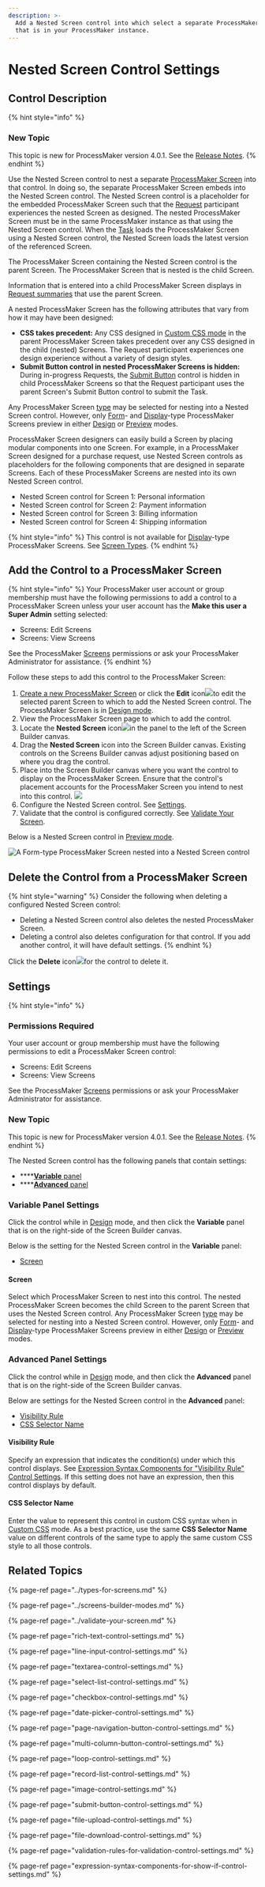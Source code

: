 ```yaml
---
description: >-
  Add a Nested Screen control into which select a separate ProcessMaker Screen
  that is in your ProcessMaker instance.
---
```


# Nested Screen Control Settings

## Control Description

{% hint style="info" %}
### New Topic

This topic is new for ProcessMaker version 4.0.1. See the [Release Notes](https://processmaker.gitbook.io/processmaker-release-notes/processmaker-4.0.x/processmaker-4.0.1-release-notes#screen-builder).
{% endhint %}

Use the Nested Screen control to nest a separate [ProcessMaker Screen](../../what-is-a-form.md) into that control. In doing so, the separate ProcessMaker Screen embeds into the Nested Screen control. The Nested Screen control is a placeholder for the embedded ProcessMaker Screen such that the [Request](../../../../using-processmaker/requests/what-is-a-request.md) participant experiences the nested Screen as designed. The nested ProcessMaker Screen must be in the same ProcessMaker instance as that using the Nested Screen control. When the [Task](../../../../using-processmaker/task-management/what-is-a-task.md) loads the ProcessMaker Screen using a Nested Screen control, the Nested Screen loads the latest version of the referenced Screen.

The ProcessMaker Screen containing the Nested Screen control is the parent Screen. The ProcessMaker Screen that is nested is the child Screen.

Information that is entered into a child ProcessMaker Screen displays in [Request summaries](../../../../using-processmaker/requests/request-details/) that use the parent Screen.

A nested ProcessMaker Screen has the following attributes that vary from how it may have been designed:

* **CSS takes precedent:** Any CSS designed in [Custom CSS mode](../screens-builder-modes.md#custom-css-mode) in the parent ProcessMaker Screen takes precedent over any CSS designed in the child \(nested\) Screens. The Request participant experiences one design experience without a variety of design styles.
* **Submit Button control in nested ProcessMaker Screens is hidden:** During in-progress Requests, the [Submit Button](submit-button-control-settings.md) control is hidden in child ProcessMaker Screens so that the Request participant uses the parent Screen's Submit Button control to submit the Task.

Any ProcessMaker Screen [type](../types-for-screens.md) may be selected for nesting into a Nested Screen control. However, only [Form](../types-for-screens.md#form)- and [Display](../types-for-screens.md#display)-type ProcessMaker Screens preview in either [Design](../screens-builder-modes.md#design-mode) or [Preview](../screens-builder-modes.md#preview-mode) modes.

ProcessMaker Screen designers can easily build a Screen by placing modular components into one Screen. For example, in a ProcessMaker Screen designed for a purchase request, use Nested Screen controls as placeholders for the following components that are designed in separate Screens. Each of these ProcessMaker Screens are nested into its own Nested Screen control.

* Nested Screen control for Screen 1: Personal information
* Nested Screen control for Screen 2: Payment information
* Nested Screen control for Screen 3: Billing information
* Nested Screen control for Screen 4: Shipping information

{% hint style="info" %}
This control is not available for [Display](../types-for-screens.md#display)-type ProcessMaker Screens. See [Screen Types](../types-for-screens.md).
{% endhint %}

## Add the Control to a ProcessMaker Screen <a id="add-the-control-to-a-processmaker-screen"></a>

{% hint style="info" %}
Your ProcessMaker user account or group membership must have the following permissions to add a control to a ProcessMaker Screen unless your user account has the **Make this user a Super Admin** setting selected:

* Screens: Edit Screens
* Screens: View Screens

See the ProcessMaker [Screens](../../../../processmaker-administration/permission-descriptions-for-users-and-groups.md#screens) permissions or ask your ProcessMaker Administrator for assistance.
{% endhint %}

Follow these steps to add this control to the ProcessMaker Screen:

1. [Create a new ProcessMaker Screen](../../manage-forms/create-a-new-form.md) or click the **Edit** icon![](../../../../.gitbook/assets/edit-icon.png)to edit the selected parent Screen to which to add the Nested Screen control. The ProcessMaker Screen is in [Design mode](../screens-builder-modes.md#editor-mode).
2. View the ProcessMaker Screen page to which to add the control.
3. Locate the **Nested Screen** icon![](../../../../.gitbook/assets/nested-screen-control-screens-builder-processes.png)in the panel to the left of the Screen Builder canvas.
4. Drag the **Nested Screen** icon into the Screen Builder canvas. Existing controls on the Screens Builder canvas adjust positioning based on where you drag the control.
5. Place into the Screen Builder canvas where you want the control to display on the ProcessMaker Screen. Ensure that the control's placement accounts for the ProcessMaker Screen you intend to nest into this control. ![](../../../../.gitbook/assets/nested-screen-control-placed-screens-builder-processes.png) 
6. Configure the Nested Screen control. See [Settings](nested-screen-control-settings.md#inspector-settings).
7. Validate that the control is configured correctly. See [Validate Your Screen](../validate-your-screen.md#validate-a-processmaker-screen).

Below is a Nested Screen control in [Preview mode](../screens-builder-modes.md#preview-mode).

![A Form-type ProcessMaker Screen nested into a Nested Screen control](../../../../.gitbook/assets/nested-screen-control-preview-screens-builder-processes.png)

## Delete the Control from a ProcessMaker Screen

{% hint style="warning" %}
Consider the following when deleting a configured Nested Screen control:

* Deleting a Nested Screen control also deletes the nested ProcessMaker Screen.
* Deleting a control also deletes configuration for that control. If you add another control, it will have default settings.
{% endhint %}

Click the **Delete** icon![](../../../../.gitbook/assets/delete-screen-control-screens-builder-processes.png)for the control to delete it.

## Settings <a id="inspector-settings"></a>

{% hint style="info" %}
### Permissions Required

Your user account or group membership must have the following permissions to edit a ProcessMaker Screen control:

* Screens: Edit Screens
* Screens: View Screens

See the ProcessMaker [Screens](../../../../processmaker-administration/permission-descriptions-for-users-and-groups.md#screens) permissions or ask your ProcessMaker Administrator for assistance.

### New Topic

This topic is new for ProcessMaker version 4.0.1. See the [Release Notes](https://processmaker.gitbook.io/processmaker-release-notes/processmaker-4.0.x/processmaker-4.0.1-release-notes#screen-builder-1).
{% endhint %}

The Nested Screen control has the following panels that contain settings:

* \*\*\*\*[**Variable** panel](nested-screen-control-settings.md#variable-panel-settings)
* \*\*\*\*[**Advanced** panel](nested-screen-control-settings.md#advanced-panel-settings)

### Variable Panel Settings

Click the control while in [Design](../screens-builder-modes.md#design-mode) mode, and then click the **Variable** panel that is on the right-side of the Screen Builder canvas.

Below is the setting for the Nested Screen control in the **Variable** panel:

* [Screen](nested-screen-control-settings.md#screen)

#### Screen

Select which ProcessMaker Screen to nest into this control. The nested ProcessMaker Screen becomes the child Screen to the parent Screen that uses the Nested Screen control. Any ProcessMaker Screen [type](../types-for-screens.md) may be selected for nesting into a Nested Screen control. However, only [Form](../types-for-screens.md#form)- and [Display](../types-for-screens.md#display)-type ProcessMaker Screens preview in either [Design](../screens-builder-modes.md#design-mode) or [Preview](../screens-builder-modes.md#preview-mode) modes.

### Advanced Panel Settings

Click the control while in [Design](../screens-builder-modes.md#design-mode) mode, and then click the **Advanced** panel that is on the right-side of the Screen Builder canvas.

Below are settings for the Nested Screen control in the **Advanced** panel:

* [Visibility Rule](nested-screen-control-settings.md#visibility-rule)
* [CSS Selector Name](nested-screen-control-settings.md#css-selector-name)

#### Visibility Rule

Specify an expression that indicates the condition\(s\) under which this control displays. See [Expression Syntax Components for "Visibility Rule" Control Settings](expression-syntax-components-for-show-if-control-settings.md#expression-syntax-components-for-show-if-control-settings). If this setting does not have an expression, then this control displays by default.

#### CSS Selector Name

Enter the value to represent this control in custom CSS syntax when in [Custom CSS](../add-custom-css-to-a-screen.md#add-custom-css-to-a-processmaker-screen) mode. As a best practice, use the same **CSS Selector Name** value on different controls of the same type to apply the same custom CSS style to all those controls.

## Related Topics

{% page-ref page="../types-for-screens.md" %}

{% page-ref page="../screens-builder-modes.md" %}

{% page-ref page="../validate-your-screen.md" %}

{% page-ref page="rich-text-control-settings.md" %}

{% page-ref page="line-input-control-settings.md" %}

{% page-ref page="textarea-control-settings.md" %}

{% page-ref page="select-list-control-settings.md" %}

{% page-ref page="checkbox-control-settings.md" %}

{% page-ref page="date-picker-control-settings.md" %}

{% page-ref page="page-navigation-button-control-settings.md" %}

{% page-ref page="multi-column-button-control-settings.md" %}

{% page-ref page="loop-control-settings.md" %}

{% page-ref page="record-list-control-settings.md" %}

{% page-ref page="image-control-settings.md" %}

{% page-ref page="submit-button-control-settings.md" %}

{% page-ref page="file-upload-control-settings.md" %}

{% page-ref page="file-download-control-settings.md" %}

{% page-ref page="validation-rules-for-validation-control-settings.md" %}

{% page-ref page="expression-syntax-components-for-show-if-control-settings.md" %}

